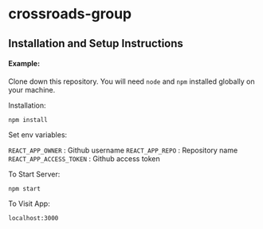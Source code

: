 # crossroads-group

## Installation and Setup Instructions

#### Example:  

Clone down this repository. You will need `node` and `npm` installed globally on your machine.  

Installation:

`npm install` 

Set env variables:

`REACT_APP_OWNER` : Github username
`REACT_APP_REPO` : Repository name
`REACT_APP_ACCESS_TOKEN` : Github access token

To Start Server:

`npm start`  

To Visit App:

`localhost:3000`